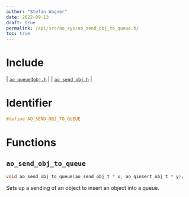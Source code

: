 ```yaml
---
author: "Stefan Wagner"
date: 2022-09-13
draft: true
permalink: /api/src/ao_sys/ao_send_obj_to_queue.h/
toc: true
---
```


# Include

| [`ao_queue4obj.h`](ao_queue4obj.h.md) |
| [`ao_send_obj.h`](ao_send_obj.h.md) |

# Identifier

```c
#define AO_SEND_OBJ_TO_QUEUE
```

# Functions

## `ao_send_obj_to_queue`

```c
void ao_send_obj_to_queue(ao_send_obj_t * x, ao_qinsert_obj_t * y);
```

Sets up a sending of an object to insert an object into a queue.
